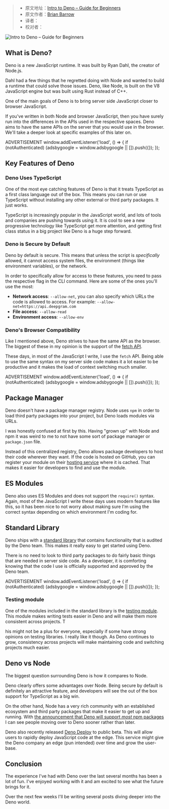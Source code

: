 > -  原文地址：[Intro to Deno – Guide for Beginners](https://www.freecodecamp.org/news/intro-to-deno/)
> -  原文作者：[Brian Barrow](https://www.freecodecamp.org/news/author/brian/)
> -  译者：
> -  校对者：

![Intro to Deno – Guide for Beginners](https://www.freecodecamp.org/news/content/images/size/w2000/2022/09/Screen-Shot-2022-09-07-at-4.09.00-PM.png)

## What is Deno?

Deno is a new JavaScript runtime. It was built by Ryan Dahl, the creator of Node.js.

Dahl had a few things that he regretted doing with Node and wanted to build a runtime that could solve those issues. Deno, like Node, is built on the V8 JavaScript engine but was built using Rust instead of C++.

One of the main goals of Deno is to bring server side JavaScript closer to browser JavaScript.

If you've written in both Node and browser JavaScript, then you have surely run into the differences in the APIs used in the respective spaces. Deno aims to have the same APIs on the server that you would use in the browser. We'll take a deeper look at specific examples of this later on.

ADVERTISEMENT window.addEventListener('load', () => { if (notAuthenticated) (adsbygoogle = window.adsbygoogle || \[\]).push({}); });

## Key Features of Deno

### Deno Uses TypeScript

One of the most eye catching features of Deno is that it treats TypeScript as a first class language out of the box. This means you can run or use TypeScript without installing any other external or third party packages. It just works.

TypeScript is increasingly popular in the JavaScript world, and lots of tools and companies are pushing towards using it. It is cool to see a new progressive technology like TypeScript get more attention, and getting first class status in a big project like Deno is a huge step forward.

### Deno is Secure by Default

Deno by default is secure. This means that unless the script is _specifically_ allowed, it cannot access system files, the environment (things like environment variables), or the network.

In order to specifically allow for access to these features, you need to pass the respective flag in the CLI command. Here are some of the ones you'll use the most:

-   **Network access**: `--allow-net`, you can also specify which URLs the code is allowed to access. For example: `--allow-net=https://api.deepgram.com`
-   **File access**: `--allow-read`
-   **Environment access**: `--allow-env`

### Deno's Browser Compatibility

Like I mentioned above, Deno strives to have the same API as the browser. The biggest of these in my opinion is the support of the [fetch API](https://developer.mozilla.org/en-US/docs/Web/API/Fetch_API).

These days, in most of the JavaScript I write, I use the `fetch` API. Being able to use the same syntax on my server side code makes it a lot easier to be productive and it makes the load of context switching much smaller.

ADVERTISEMENT window.addEventListener('load', () => { if (notAuthenticated) (adsbygoogle = window.adsbygoogle || \[\]).push({}); });

## Package Manager

Deno doesn't have a package manager registry. Node uses `npm` in order to load third party packages into your project, but Deno loads modules via URLs.

I was honestly confused at first by this. Having "grown up" with Node and npm it was weird to me to not have some sort of package manager or `package.json` file.

Instead of this centralized registry, Deno allows package developers to host their code wherever they want. If the code is hosted on GitHub, you can register your module on their [hosting service](https://deno.land/x) where it is cached. That makes it easier for developers to find and use the module.

## ES Modules

Deno also uses ES Modules and does not support the `require()` syntax. Again, most of the JavaScript I write these days uses modern features like this, so it has been nice to not worry about making sure I'm using the correct syntax depending on which environment I'm coding for.

## Standard Library

Deno ships with a [standard library](https://deno.land/std@0.138.0) that contains functionality that is audited by the Deno team. This makes it really easy to get started using Deno.

There is no need to look to third party packages to do fairly basic things that are needed in server side code. As a developer, it is comforting knowing that the code I use is officially supported and approved by the Deno team.

ADVERTISEMENT window.addEventListener('load', () => { if (notAuthenticated) (adsbygoogle = window.adsbygoogle || \[\]).push({}); });

### Testing module

One of the modules included in the standard library is the [testing module](https://deno.land/std@0.109.0/testing). This module makes writing tests easier in Deno and will make them more consistent across projects. T

his might not be a plus for everyone, especially if some have strong opinions on testing libraries. I really like it though. As Deno continues to grow, consistency across projects will make maintaining code and switching projects much easier.

## Deno vs Node

The biggest question surrounding Deno is how it compares to Node.

Deno clearly offers some advantages over Node. Being secure by default is definitely an attractive feature, and developers will see the out of the box support for TypeScript as a big win.

On the other hand, Node has a very rich community with an established ecosystem and third party packages that make it easier to get up and running. With [the announcement that Deno will support _most_ npm packages](https://deno.com/blog/v1.25#experimental-npm-support) I can see people moving over to Deno sooner rather than later.

Deno also recently released [Deno Deploy](https://deno.com/deploy) to public beta. This will allow users to rapidly deploy JavaScript code at the edge. This service might give the Deno company an edge (pun intended) over time and grow the user-base.

## Conclusion

The experience I've had with Deno over the last several months has been a lot of fun. I've enjoyed working with it and am excited to see what the future brings for it.

Over the next few weeks I'll be writing several posts diving deeper into the Deno world.